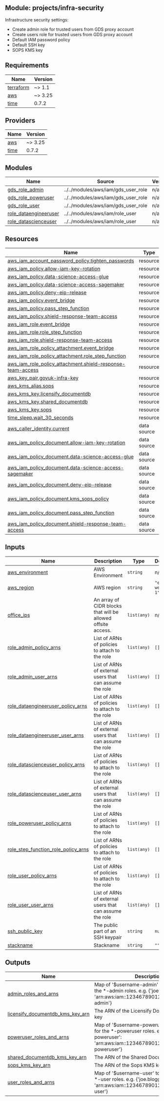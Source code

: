 ## Module: projects/infra-security

Infrastructure security settings:
 - Create admin role for trusted users from GDS proxy account
 - Create users role for trusted users from GDS proxy account
 - Default IAM password policy
 - Default SSH key
 - SOPS KMS key

## Requirements

| Name | Version |
|------|---------|
| <a name="requirement_terraform"></a> [terraform](#requirement\_terraform) | ~> 1.1 |
| <a name="requirement_aws"></a> [aws](#requirement\_aws) | ~> 3.25 |
| <a name="requirement_time"></a> [time](#requirement\_time) | 0.7.2 |

## Providers

| Name | Version |
|------|---------|
| <a name="provider_aws"></a> [aws](#provider\_aws) | ~> 3.25 |
| <a name="provider_time"></a> [time](#provider\_time) | 0.7.2 |

## Modules

| Name | Source | Version |
|------|--------|---------|
| <a name="module_gds_role_admin"></a> [gds\_role\_admin](#module\_gds\_role\_admin) | ../../modules/aws/iam/gds_user_role | n/a |
| <a name="module_gds_role_poweruser"></a> [gds\_role\_poweruser](#module\_gds\_role\_poweruser) | ../../modules/aws/iam/gds_user_role | n/a |
| <a name="module_gds_role_user"></a> [gds\_role\_user](#module\_gds\_role\_user) | ../../modules/aws/iam/gds_user_role | n/a |
| <a name="module_role_dataengineeruser"></a> [role\_dataengineeruser](#module\_role\_dataengineeruser) | ../../modules/aws/iam/role_user | n/a |
| <a name="module_role_datascienceuser"></a> [role\_datascienceuser](#module\_role\_datascienceuser) | ../../modules/aws/iam/role_user | n/a |

## Resources

| Name | Type |
|------|------|
| [aws_iam_account_password_policy.tighten_passwords](https://registry.terraform.io/providers/hashicorp/aws/latest/docs/resources/iam_account_password_policy) | resource |
| [aws_iam_policy.allow-iam-key-rotation](https://registry.terraform.io/providers/hashicorp/aws/latest/docs/resources/iam_policy) | resource |
| [aws_iam_policy.data-science-access-glue](https://registry.terraform.io/providers/hashicorp/aws/latest/docs/resources/iam_policy) | resource |
| [aws_iam_policy.data-science-access-sagemaker](https://registry.terraform.io/providers/hashicorp/aws/latest/docs/resources/iam_policy) | resource |
| [aws_iam_policy.deny-eip-release](https://registry.terraform.io/providers/hashicorp/aws/latest/docs/resources/iam_policy) | resource |
| [aws_iam_policy.event_bridge](https://registry.terraform.io/providers/hashicorp/aws/latest/docs/resources/iam_policy) | resource |
| [aws_iam_policy.pass_step_function](https://registry.terraform.io/providers/hashicorp/aws/latest/docs/resources/iam_policy) | resource |
| [aws_iam_policy.shield-response-team-access](https://registry.terraform.io/providers/hashicorp/aws/latest/docs/resources/iam_policy) | resource |
| [aws_iam_role.event_bridge](https://registry.terraform.io/providers/hashicorp/aws/latest/docs/resources/iam_role) | resource |
| [aws_iam_role.role_step_function](https://registry.terraform.io/providers/hashicorp/aws/latest/docs/resources/iam_role) | resource |
| [aws_iam_role.shield-response-team-access](https://registry.terraform.io/providers/hashicorp/aws/latest/docs/resources/iam_role) | resource |
| [aws_iam_role_policy_attachment.event_bridge](https://registry.terraform.io/providers/hashicorp/aws/latest/docs/resources/iam_role_policy_attachment) | resource |
| [aws_iam_role_policy_attachment.role_step_function](https://registry.terraform.io/providers/hashicorp/aws/latest/docs/resources/iam_role_policy_attachment) | resource |
| [aws_iam_role_policy_attachment.shield-response-team-access](https://registry.terraform.io/providers/hashicorp/aws/latest/docs/resources/iam_role_policy_attachment) | resource |
| [aws_key_pair.govuk-infra-key](https://registry.terraform.io/providers/hashicorp/aws/latest/docs/resources/key_pair) | resource |
| [aws_kms_alias.sops](https://registry.terraform.io/providers/hashicorp/aws/latest/docs/resources/kms_alias) | resource |
| [aws_kms_key.licensify_documentdb](https://registry.terraform.io/providers/hashicorp/aws/latest/docs/resources/kms_key) | resource |
| [aws_kms_key.shared_documentdb](https://registry.terraform.io/providers/hashicorp/aws/latest/docs/resources/kms_key) | resource |
| [aws_kms_key.sops](https://registry.terraform.io/providers/hashicorp/aws/latest/docs/resources/kms_key) | resource |
| [time_sleep.wait_30_seconds](https://registry.terraform.io/providers/hashicorp/time/0.7.2/docs/resources/sleep) | resource |
| [aws_caller_identity.current](https://registry.terraform.io/providers/hashicorp/aws/latest/docs/data-sources/caller_identity) | data source |
| [aws_iam_policy_document.allow-iam-key-rotation](https://registry.terraform.io/providers/hashicorp/aws/latest/docs/data-sources/iam_policy_document) | data source |
| [aws_iam_policy_document.data-science-access-glue](https://registry.terraform.io/providers/hashicorp/aws/latest/docs/data-sources/iam_policy_document) | data source |
| [aws_iam_policy_document.data-science-access-sagemaker](https://registry.terraform.io/providers/hashicorp/aws/latest/docs/data-sources/iam_policy_document) | data source |
| [aws_iam_policy_document.deny-eip-release](https://registry.terraform.io/providers/hashicorp/aws/latest/docs/data-sources/iam_policy_document) | data source |
| [aws_iam_policy_document.kms_sops_policy](https://registry.terraform.io/providers/hashicorp/aws/latest/docs/data-sources/iam_policy_document) | data source |
| [aws_iam_policy_document.pass_step_function](https://registry.terraform.io/providers/hashicorp/aws/latest/docs/data-sources/iam_policy_document) | data source |
| [aws_iam_policy_document.shield-response-team-access](https://registry.terraform.io/providers/hashicorp/aws/latest/docs/data-sources/iam_policy_document) | data source |

## Inputs

| Name | Description | Type | Default | Required |
|------|-------------|------|---------|:--------:|
| <a name="input_aws_environment"></a> [aws\_environment](#input\_aws\_environment) | AWS Environment | `string` | n/a | yes |
| <a name="input_aws_region"></a> [aws\_region](#input\_aws\_region) | AWS region | `string` | `"eu-west-1"` | no |
| <a name="input_office_ips"></a> [office\_ips](#input\_office\_ips) | An array of CIDR blocks that will be allowed offsite access. | `list(any)` | n/a | yes |
| <a name="input_role_admin_policy_arns"></a> [role\_admin\_policy\_arns](#input\_role\_admin\_policy\_arns) | List of ARNs of policies to attach to the role | `list(any)` | `[]` | no |
| <a name="input_role_admin_user_arns"></a> [role\_admin\_user\_arns](#input\_role\_admin\_user\_arns) | List of ARNs of external users that can assume the role | `list(any)` | `[]` | no |
| <a name="input_role_dataengineeruser_policy_arns"></a> [role\_dataengineeruser\_policy\_arns](#input\_role\_dataengineeruser\_policy\_arns) | List of ARNs of policies to attach to the role | `list(any)` | `[]` | no |
| <a name="input_role_dataengineeruser_user_arns"></a> [role\_dataengineeruser\_user\_arns](#input\_role\_dataengineeruser\_user\_arns) | List of ARNs of external users that can assume the role | `list(any)` | `[]` | no |
| <a name="input_role_datascienceuser_policy_arns"></a> [role\_datascienceuser\_policy\_arns](#input\_role\_datascienceuser\_policy\_arns) | List of ARNs of policies to attach to the role | `list(any)` | `[]` | no |
| <a name="input_role_datascienceuser_user_arns"></a> [role\_datascienceuser\_user\_arns](#input\_role\_datascienceuser\_user\_arns) | List of ARNs of external users that can assume the role | `list(any)` | `[]` | no |
| <a name="input_role_poweruser_policy_arns"></a> [role\_poweruser\_policy\_arns](#input\_role\_poweruser\_policy\_arns) | List of ARNs of policies to attach to the role | `list(any)` | `[]` | no |
| <a name="input_role_step_function_role_policy_arns"></a> [role\_step\_function\_role\_policy\_arns](#input\_role\_step\_function\_role\_policy\_arns) | List of ARNs of policies to attach to the role | `list(any)` | `[]` | no |
| <a name="input_role_user_policy_arns"></a> [role\_user\_policy\_arns](#input\_role\_user\_policy\_arns) | List of ARNs of policies to attach to the role | `list(any)` | `[]` | no |
| <a name="input_role_user_user_arns"></a> [role\_user\_user\_arns](#input\_role\_user\_user\_arns) | List of ARNs of external users that can assume the role | `list(any)` | `[]` | no |
| <a name="input_ssh_public_key"></a> [ssh\_public\_key](#input\_ssh\_public\_key) | The public part of an SSH keypair | `string` | `null` | no |
| <a name="input_stackname"></a> [stackname](#input\_stackname) | Stackname | `string` | `""` | no |

## Outputs

| Name | Description |
|------|-------------|
| <a name="output_admin_roles_and_arns"></a> [admin\_roles\_and\_arns](#output\_admin\_roles\_and\_arns) | Map of '$username-admin' to role ARN, for the *-admin roles. e.g. {'joe.bloggs-admin': 'arn:aws:iam::123467890123:role/joe.bloggs-admin'} |
| <a name="output_licensify_documentdb_kms_key_arn"></a> [licensify\_documentdb\_kms\_key\_arn](#output\_licensify\_documentdb\_kms\_key\_arn) | The ARN of the Licensify DocumentDB KMS key |
| <a name="output_poweruser_roles_and_arns"></a> [poweruser\_roles\_and\_arns](#output\_poweruser\_roles\_and\_arns) | Map of '$username-poweruser' to role ARN, for the *-poweruser roles. e.g. {'joe.bloggs-poweruser': 'arn:aws:iam::123467890123:role/joe.bloggs-poweruser'} |
| <a name="output_shared_documentdb_kms_key_arn"></a> [shared\_documentdb\_kms\_key\_arn](#output\_shared\_documentdb\_kms\_key\_arn) | The ARN of the Shared DocumentDB KMS key |
| <a name="output_sops_kms_key_arn"></a> [sops\_kms\_key\_arn](#output\_sops\_kms\_key\_arn) | The ARN of the Sops KMS key |
| <a name="output_user_roles_and_arns"></a> [user\_roles\_and\_arns](#output\_user\_roles\_and\_arns) | Map of '$username-user' to role ARN, for the *-user roles. e.g. {'joe.bloggs-user': 'arn:aws:iam::123467890123:role/joe.bloggs-user'} |
